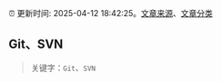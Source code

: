 :alarm_clock: 更新时间: 2025-04-12 18:42:25。[文章来源](/README.md)、[文章分类](/TAGS.md)

## Git、SVN


> 关键字：`Git`、`SVN`



